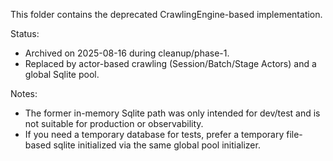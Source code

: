 This folder contains the deprecated CrawlingEngine-based implementation.

Status:
- Archived on 2025-08-16 during cleanup/phase-1.
- Replaced by actor-based crawling (Session/Batch/Stage Actors) and a global Sqlite pool.

Notes:
- The former in-memory Sqlite path was only intended for dev/test and is not suitable for production or observability.
- If you need a temporary database for tests, prefer a temporary file-based sqlite initialized via the same global pool initializer.
